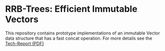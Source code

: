 RRB-Trees: Efficient Immutable Vectors
======================================

This repository contains prototype implementations of an immutable Vector data structure that has
a fast concat operation. For more details see the [Tech-Report (PDF)](http://infoscience.epfl.ch/record/169879/files/RMTrees.pdf)